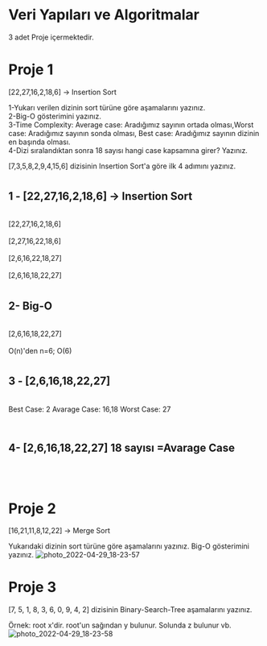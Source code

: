 # Veri Yapıları ve Algoritmalar

3 adet Proje içermektedir.

# Proje 1
[22,27,16,2,18,6] -> Insertion Sort

1-Yukarı verilen dizinin sort türüne göre aşamalarını yazınız.<br>
2-Big-O gösterimini yazınız.<br>
3-Time Complexity: Average case: Aradığımız sayının ortada olması,Worst case: Aradığımız sayının sonda olması, Best case: Aradığımız sayının dizinin en başında olması.<br>
4-Dizi sıralandıktan sonra 18 sayısı hangi case kapsamına girer? Yazınız.<br>


[7,3,5,8,2,9,4,15,6] dizisinin Insertion Sort'a göre ilk 4 adımını yazınız.


#
## 1 - [22,27,16,2,18,6] -> Insertion Sort
<br>
[22,27,16,2,18,6]
<br><br>
[2,27,16,22,18,6]
<br><br>
[2,6,16,22,18,27]
<br><br>
[2,6,16,18,22,27]

#
## 2- Big-O
<br>
[2,6,16,18,22,27]
<br><br>
O(n)'den n=6;  O(6)

#
## 3 - [2,6,16,18,22,27]
<br>
Best Case: 2
Avarage Case: 16,18
Worst Case: 27
<br><br>


#
## 4- [2,6,16,18,22,27] 18 sayısı =Avarage Case
<br><br>

#
# Proje 2

[16,21,11,8,12,22] -> Merge Sort

Yukarıdaki dizinin sort türüne göre aşamalarını yazınız.
Big-O gösterimini yazınız.
![photo_2022-04-29_18-23-57](https://user-images.githubusercontent.com/15932181/165977348-18e0b643-7ffc-4342-a0ef-ee490d5d6326.jpg)

#
# Proje 3

[7, 5, 1, 8, 3, 6, 0, 9, 4, 2] dizisinin Binary-Search-Tree aşamalarını yazınız.

Örnek: root x'dir. root'un sağından y bulunur. Solunda z bulunur vb.
![photo_2022-04-29_18-23-58](https://user-images.githubusercontent.com/15932181/165977469-8decbf64-f3b8-4071-bbe5-a4a417fba6b5.jpg)

